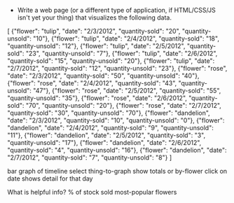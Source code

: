  * Write a web page (or a different type of application, if HTML/CSS/JS isn't yet your thing) that visualizes the following data.

[
    {"flower": "tulip", "date": "2/3/2012", "quantity-sold": "20", "quantity-unsold": "10"},
    {"flower": "tulip", "date": "2/4/2012", "quantity-sold": "18", "quantity-unsold": "12"},
    {"flower": "tulip", "date": "2/5/2012", "quantity-sold": "23", "quantity-unsold": "7"},
    {"flower": "tulip", "date": "2/6/2012", "quantity-sold": "15", "quantity-unsold": "20"},
    {"flower": "tulip", "date": "2/7/2012", "quantity-sold": "12", "quantity-unsold": "23"},
    {"flower": "rose", "date": "2/3/2012", "quantity-sold": "50", "quantity-unsold": "40"},
    {"flower": "rose", "date": "2/4/2012", "quantity-sold": "43", "quantity-unsold": "47"},
    {"flower": "rose", "date": "2/5/2012", "quantity-sold": "55", "quantity-unsold": "35"},
    {"flower": "rose", "date": "2/6/2012", "quantity-sold": "70", "quantity-unsold": "20"},
    {"flower": "rose", "date": "2/7/2012", "quantity-sold": "30", "quantity-unsold": "70"},
    {"flower": "dandelion", "date": "2/3/2012", "quantity-sold": "10", "quantity-unsold": "0"},
    {"flower": "dandelion", "date": "2/4/2012", "quantity-sold": "9", "quantity-unsold": "11"},
    {"flower": "dandelion", "date": "2/5/2012", "quantity-sold": "3", "quantity-unsold": "17"},
    {"flower": "dandelion", "date": "2/6/2012", "quantity-sold": "4", "quantity-unsold": "16"},
    {"flower": "dandelion", "date": "2/7/2012", "quantity-sold": "7", "quantity-unsold": "8"}
]


bar graph of timeline
select thing-to-graph
show totals or by-flower
click on date shows detail for that day

What is helpful info?
% of stock sold
most-popular flowers
